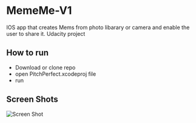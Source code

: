 # MemeMe-V1
IOS app that creates Mems from photo libarary or camera and enable the user to share it. Udacity project

## How to run
* Download or clone repo 
* open PitchPerfect.xcodeproj file
* run

## Screen Shots

![Screen Shot](screenshots/home_screen.png)

